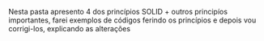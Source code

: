 Nesta pasta apresento 4 dos princípios SOLID + outros principíos importantes, farei exemplos de códigos ferindo os princípios e depois vou corrigi-los, explicando as alterações